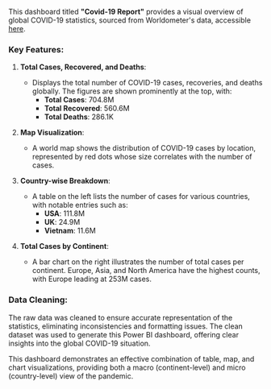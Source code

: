 This dashboard titled **"Covid-19 Report"** provides a visual overview of global COVID-19 statistics, sourced from Worldometer's data, accessible [here](https://www.worldometers.info/coronavirus/?utm_campaign=homeAdvegas1%3F).

### Key Features:
1. **Total Cases, Recovered, and Deaths**: 
   - Displays the total number of COVID-19 cases, recoveries, and deaths globally. The figures are shown prominently at the top, with:
     - **Total Cases**: 704.8M
     - **Total Recovered**: 560.6M
     - **Total Deaths**: 286.1K

2. **Map Visualization**:
   - A world map shows the distribution of COVID-19 cases by location, represented by red dots whose size correlates with the number of cases.

3. **Country-wise Breakdown**:
   - A table on the left lists the number of cases for various countries, with notable entries such as:
     - **USA**: 111.8M
     - **UK**: 24.9M
     - **Vietnam**: 11.6M

4. **Total Cases by Continent**:
   - A bar chart on the right illustrates the number of total cases per continent. Europe, Asia, and North America have the highest counts, with Europe leading at 253M cases.

### Data Cleaning:
The raw data was cleaned to ensure accurate representation of the statistics, eliminating inconsistencies and formatting issues. The clean dataset was used to generate this Power BI dashboard, offering clear insights into the global COVID-19 situation.

This dashboard demonstrates an effective combination of table, map, and chart visualizations, providing both a macro (continent-level) and micro (country-level) view of the pandemic.

